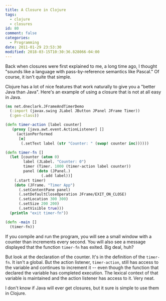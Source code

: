 ```yaml
---
title: A Closure in Clojure
tags:
  - clojure
  - closures
id: 80
comment: false
categories:
  - Programming
date: 2011-01-29 23:53:30
modified: 2018-03-15T10:30:36.828066-04:00
---
```


Back when closures were first explained to me, a long time ago, I thought "sounds like a language with pass-by-reference semantics like Pascal." Of course, it isn't quite that simple.

Clojure has a lot of nice features that work naturally to give you a "better Java than Java". Here's an example of using a closure that is not at all easy in Java.

<!--more-->

```clojure
(ns net.dneclark.JFrameAndTimerDemo
  (:import (javax.swing JLabel JButton JPanel JFrame Timer))
  (:gen-class))

(defn timer-action [label counter]
   (proxy [java.awt.event.ActionListener] []
     (actionPerformed
      [e]
       (.setText label (str "Counter: " (swap! counter inc))))))

(defn timer-fn []
  (let [counter (atom 0)
        label (JLabel. "Counter: 0")
        timer (Timer. 1000 (timer-action label counter))
        panel (doto (JPanel.)
                (.add label))]
    (.start timer)
    (doto (JFrame. "Timer App")
      (.setContentPane panel)
      (.setDefaultCloseOperation JFrame/EXIT_ON_CLOSE)
      (.setLocation 300 300)
      (.setSize 200 200)
      (.setVisible true)))
  (println "exit timer-fn"))

(defn -main []
  (timer-fn))
```

If you compile and run the program, you will see a small window with a counter than increments every second. You will also see a message displayed that the function `timer-fn` has exited. Big deal, huh?

But look at the declaration of the counter. It's in the definition of the `timer-fn`. It isn't a global. But the action listener, `timer-action`, still has access to the variable and continues to increment it -- even though the function that declared the variable has completed execution. The lexical context of that variable is maintained and the action listener has access to it. Very neat.

I don't know if Java will ever get closures, but it sure is simple to use them in Clojure.